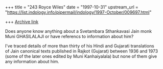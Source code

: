 +++
title = "243 Royce Wiles"
date = "1997-10-31"
upstream_url = "https://list.indology.info/pipermail/indology/1997-October/009697.html"

+++
[Archive link](https://list.indology.info/pipermail/indology/1997-October/009697.html)

Does anyone know anything about a Svetambara Sthankavasi Jain monk Muni
GHASILALAJI or have referencs to information about him?

I've traced details of more than thirty of his Hindi and Gujarati
translations of Jain canonical texts published in Rajkot (Gujarat) between
1936 and 1973 (some of the later ones edited by Muni Kanhaiyalala) but none
of them give any information about him.



